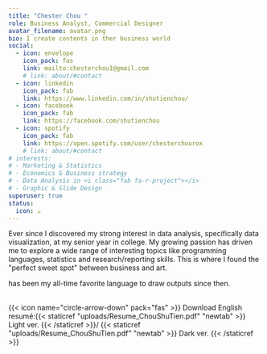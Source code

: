 ```yaml
---
title: "Chester Chou "
role: Business Analyst, Commercial Designer
avatar_filename: avatar.png
bio: I create contents in ther business world
social:
  - icon: envelope
    icon_pack: fas
    link: mailto:chesterchou1@gmail.com
    # link: about/#contact
  - icon: linkedin
    icon_pack: fab
    link: https://www.linkedin.com/in/shutienchou/
  - icon: facebook
    icon_pack: fab
    link: https://facebook.com/shutienchou
  - icon: spotify
    icon_pack: fab
    link: https://open.spotify.com/user/chesterchourox
    # link: about/#contact
# interests:
# - Marketing & Statistics
# - Economics & Business strategy
# - Data Analysis in <i class="fab fa-r-project"></i>
# - Graphic & Slide Design
superuser: true
status:
  icon: ☕️
---
```



Ever since I discovered my strong interest in data analysis, specifically data visualization, at my senior year in college. My growing passion has driven me to explore a wide range of interesting topics like programming languages, statistics and research/reporting skills. This is where I found the "perfect sweet spot" between business and art. <br>

<i class="fab fa-r-project"></i> has been my all-time favorite language to draw outputs since then. 
<br><br>


{{< icon name="circle-arrow-down" pack="fas" >}} Download English resumé:{{< staticref "uploads/Resume_ChouShuTien.pdf" "newtab" >}} Light ver. {{< /staticref >}}/ {{< staticref "uploads/Resume_ChouShuTien.pdf" "newtab" >}} Dark ver. {{< /staticref >}}



<!-- {{< spoiler text="Download resumé as a pdf" >}} -->
<!-- {{< /spoiler>}} -->


<!-- {{< spoiler text="#Open to Work" >}}
{{< icon name="download" pack="fas" >}}
{{< staticref "media/CV/Resume_Chou_ShuTien.pdf" "newtab" >}}Download my Resumé(English){{< /staticref >}}
{{< /spoiler>}}  -->

